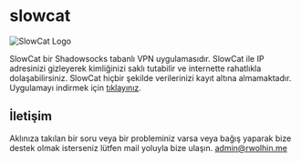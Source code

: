 # slowcat


![SlowCat Logo](https://github.com/rwolhindev/slowcat/raw/master/slowcat.png)


SlowCat bir Shadowsocks tabanlı VPN uygulamasıdır. SlowCat ile IP adresinizi gizleyerek kimliğinizi saklı tutabilir ve internette rahatlıkla dolaşabilirsiniz. SlowCat hiçbir şekilde verilerinizi kayıt altına almamaktadır. Uygulamayı indirmek için [tıklayınız](https://github.com/rwolhindev/slowcat/releases).

## İletişim

Aklınıza takılan bir soru veya bir probleminiz varsa veya bağış yaparak bize destek olmak isterseniz lütfen mail yoluyla bize ulaşın. [admin@rwolhin.me](mailto:admin@rwolhin.me)
